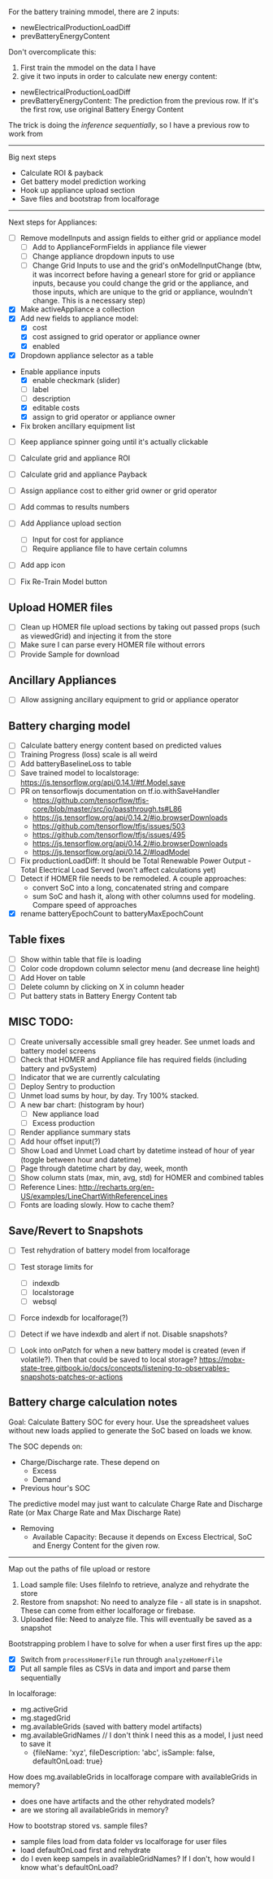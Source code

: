 For the battery training mmodel, there are 2 inputs:
  * newElectricalProductionLoadDiff
  * prevBatteryEnergyContent

Don't overcomplicate this:
1. First train the mmodel on the data I have
2. give it two inputs in order to calculate new energy content:
  * newElectricalProductionLoadDiff
  * prevBatteryEnergyContent: The prediction from the previous row. If it's the first row, use original Battery Energy Content

The trick is doing the *inference sequentially*, so I have a previous row to work from

--------------------------------------------------------------------------------
Big next steps
* Calculate ROI & payback
* Get battery model prediction working
* Hook up appliance upload section
* Save files and bootstrap from localforage

--------------------------------------------------------------------------------
Next steps for Appliances:
- [ ] Remove modelInputs and assign fields to either grid or appliance model
  - [ ] Add <InputField /> to ApplianceFormFields in appliance file viewer
  - [ ] Change appliance dropdown inputs to use <InputField />
  - [ ] Change Grid Inputs to use <InputField /> and the grid's onModelInputChange
  (btw, it was incorrect before having a genearl store for grid or appliance inputs, because you could change the grid or the appliance, and those inputs, which are unique to the grid or appliance, woulndn't change. This is a necessary step)

- [x] Make activeAppliance a collection
- [x] Add new fields to appliance model:
  - [x] cost
  - [x] cost assigned to grid operator or appliance owner
  - [x] enabled
- [x] Dropdown appliance selector as a table

- Enable appliance inputs
  - [x] enable checkmark (slider)
  - [ ] label
  - [ ] description
  - [x] editable costs
  - [x] assign to grid operator or appliance owner
- Fix broken ancillary equipment list
- [ ] Keep appliance spinner going until it's actually clickable
- [ ] Calculate grid and appliance ROI
- [ ] Calculate grid and appliance Payback
- [ ] Assign appliance cost to either grid owner or grid operator
- [ ] Add commas to results numbers


- [ ] Add Appliance upload section
  - [ ] Input for cost for appliance
  - [ ] Require appliance file to have certain columns
- [ ] Add app icon
- [ ] Fix Re-Train Model button
## Upload HOMER files

- [ ] Clean up HOMER file upload sections by taking out passed props (such as viewedGrid) and injecting it from the store
- [ ] Make sure I can parse every HOMER file without errors
- [ ] Provide Sample for download

## Ancillary Appliances
- [ ] Allow assigning ancillary equipment to grid or appliance operator


## Battery charging model

- [ ] Calculate battery energy content based on predicted values
- [ ] Training Progress (loss) scale is all weird
- [ ] Add batteryBaselineLoss to table
- [ ] Save trained model to localstorage: https://js.tensorflow.org/api/0.14.1/#tf.Model.save
- [ ] PR on tensorflowjs documentation on tf.io.withSaveHandler
  - https://github.com/tensorflow/tfjs-core/blob/master/src/io/passthrough.ts#L86
  - https://js.tensorflow.org/api/0.14.2/#io.browserDownloads
  - https://github.com/tensorflow/tfjs/issues/503
  - https://github.com/tensorflow/tfjs/issues/495
  - https://js.tensorflow.org/api/0.14.2/#io.browserDownloads
  - https://js.tensorflow.org/api/0.14.2/#loadModel
- [ ] Fix productionLoadDiff: It should be Total Renewable Power Output - Total Electrical Load Served (won't affect calculations yet)
- [ ] Detect if HOMER file needs to be remodeled. A couple approaches:
  - convert SoC into a long, concatenated string and compare
  - sum SoC and hash it, along with other columns used for modeling. Compare speed of approaches
- [x] rename batteryEpochCount to batteryMaxEpochCount

## Table fixes

- [ ] Show within table that file is loading
- [ ] Color code dropdown column selector menu (and decrease line height)
- [ ] Add Hover on table
- [ ] Delete column by clicking on X in column header
- [ ] Put battery stats in Battery Energy Content tab

## MISC TODO:

- [ ] Create universally accessible small grey header. See unmet loads and battery model screens
- [ ] Check that HOMER and Appliance file has required fields (including battery and pvSystem)
- [ ] Indicator that we are currently calculating
- [ ] Deploy Sentry to production
- [ ] Unmet load sums by hour, by day. Try 100% stacked.
- [ ] A new bar chart: (histogram by hour)
  - [ ] New appliance load
  - [ ] Excess production
- [ ] Render appliance summary stats
- [ ] Add hour offset input(?)
- [ ] Show Load and Unmet Load chart by datetime instead of hour of year (toggle between hour and datetime)
- [ ] Page through datetime chart by day, week, month
- [ ] Show column stats (max, min, avg, std) for HOMER and combined tables
- [ ] Reference Lines: http://recharts.org/en-US/examples/LineChartWithReferenceLines
- [ ] Fonts are loading slowly. How to cache them?

## Save/Revert to Snapshots

- [ ] Test rehydration of battery model from localforage
- [ ] Test storage limits for
  - [ ] indexdb
  - [ ] localstorage
  - [ ] websql
- [ ] Force indexdb for localforage(?)
- [ ] Detect if we have indexdb and alert if not. Disable snapshots?
- [ ] Look into onPatch for when a new battery model is created (even if volatile?). Then that could be saved to local storage? https://mobx-state-tree.gitbook.io/docs/concepts/listening-to-observables-snapshots-patches-or-actions


## Battery charge calculation notes

Goal: Calculate Battery SOC for every hour. Use the spreadsheet values without new loads applied to generate the SoC based on loads we know.

The SOC depends on:

- Charge/Discharge rate. These depend on
  - Excess
  - Demand
- Previous hour's SOC

The predictive model may just want to calculate Charge Rate and Discharge Rate (or Max Charge Rate and Max Discharge Rate)

- Removing
  - Available Capacity: Because it depends on Excess Electrical, SoC and Energy Content for the given row.


--------------------------------------------------------------------------------



Map out the paths of file upload or restore
1. Load sample file: Uses fileInfo to retrieve, analyze and rehydrate the store
2. Restore from snapshot: No need to analyze file - all state is in snapshot. These can come from either localforage or firebase.
3. Uploaded file: Need to analyze file. This will eventually be saved as a snapshot

Bootstrapping problem I have to solve for when a user first fires up the app:
- [x] Switch from `processHomerFile` run through `analyzeHomerFile`
- [x] Put all sample files as CSVs in data and import and parse them sequentially

In localforage:
- mg.activeGrid
- mg.stagedGrid
- mg.availableGrids (saved with battery model artifacts)
- mg.availableGridNames  // I don't think I need this as a model, I just need to save it
  - {fileName: 'xyz', fileDescription: 'abc', isSample: false, defaultOnLoad: true}

How does mg.availableGrids in localforage compare with availableGrids in memory?
  - does one have artifacts and the other rehydrated models?
  - are we storing all availableGrids in memory?

How to bootstrap stored vs. sample files?
  - sample files load from data folder vs localforage for user files
  - load defaultOnLoad first and rehydrate
  - do I even keep sampels in availableGridNames? If I don't, how would I know what's defaultOnLoad?